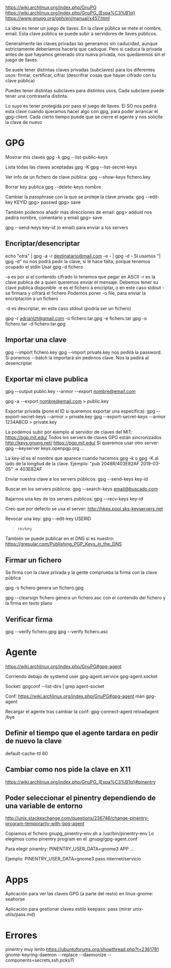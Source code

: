 https://wiki.archlinux.org/index.php/GnuPG
https://wiki.archlinux.org/index.php/GnuPG_(Espa%C3%B1ol)
https://www.gnupg.org/gph/en/manual/x457.html


La idea es tener un juego de llaves.
En la clave pública se mete el nombre, email.
Esta clave pública se puede subir a servidores de llaves públicos.

Generalmente las claves privadas las generamos sin caducidad, aunque estrictamente deberíamos hacerla que caduque. Pero si caduca la privada antes de que hayamos generado otra nueva privada, nos quedaremos sin el juego de llaves.


Se suele tener distintas claves privadas (subclaves) para los diferentes usos: firmar, certificar, cifrar (descrifrar cosas que hayan cifrado con tu clave pública)

Puedes tener distintas subclaves para distintos usos. Cada subclave puede tener una contraseña distinta.



Lo suyo es tener protegida por pass el juego de llaves. El SO nos pedirá esta clave cuando queramos hacer algo con gpg, para poder arrancar el gpg-client.
Cada cierto tiempo puede que se cierre el agente y nos solicite la clave de nuevo

# GPG
Mostrar mis claves
gpg -k
gpg --list-public-keys

Lista todas las claves aceptadas
gpg -K
gpg --list-secret-keys

Ver info de un fichero de clave pública:
gpg --show-keys fichero.key


Borrar key publica
gpg --delete-keys nombre

Cambiar la passphrase con la que se proteje la clave privada:
gpg --edit-key KEYID
gpg> passwd
gpg> save

También podemos añadir más direcciones de email:
gpg> adduid
  nos pedira nombre, comentario y email
gpg> save

gpg --send-keys key-id (o email)
para enviar a los servers


## Encriptar/desencriptar
echo "otra" | gpg -a -r destinatario@mail.com -e - | gpg -d -
  Si usamos "| gpg -d" no nos podrá pedir la clave, si le hace falta, porque tenemos ocupado el stdin
  Usar gpg -d fichero

-a es por si el contenido cifrado lo tenemos que pegar en ASCII
-r es la clave publica de a quien queremos enviar el mensaje. Debemos tener su clave publica disponible
-e es el fichero a encriptar, o en este caso stdout
-se firmara y cifrará el fichero
Podemos poner -o file, para enviar la encriptación a un fichero

-d es descriptar, en este caso stdout (podría ser un fichero)

gpg -r adrianlzt@gmail.com -o fichero.tar.gpg -e fichero.tar
gpg -o fichero.tar -d fichero.tar.gpg

## Importar una clave
gpg --import fichero.key
gpg --import private.key
  nos pedirá la password. Si ponemos --batch la importará sin pedirnos clave. Nos la pedirá al desencriptar

## Exportar mi clave publica
gpg --output public.key --armor --export nombre@email.com

gpg -a --export nombre@email.com > public.key

Exportar privada (pone el ID si queremos exportar una especifica):
gpg --export-secret-keys --armor > private.key
gpg --export-secret-keys --armor 1234ABCD > private.key

La podemos subir por ejemplo al servidor de claves del MIT: https://pgp.mit.edu/
Todos los servers de claves GPG están sincronizados
http://keys.gnupg.net/
https://pgp.mit.edu/
Si queremos usar otro server: gpg --keyserver keys.openpgp.org ...

La key-id es el nombre que aparece cuando hacemos gpg -k o gpg -K al lado de la longitud de la clave. Ejemplo: "pub   2048R/403E82AF 2019-03-05" -> 403E82AF

Enviar nuestra clave a los servers públicos:
gpg --send-keys key-id

Buscar en los servers públicos:
gpg --search-keys email@buscado.com

Bajarnos una key de los servers publicos:
gpg --recv-keys key-id

Creo que por defecto se usa el server: http://hkps.pool.sks-keyservers.net


Revocar una key:
gpg --edit-key USERID
> revkey



También se puede publicar en el DNS si es nuestro:
https://grepular.com/Publishing_PGP_Keys_in_the_DNS

## Firmar un fichero
Se firma con la clave privada y la gente comprueba la firma con la clave pública

gpg -s fichero
  genera un fichero.gpg

gpg --clearsign fichero
  genera un fichero.asc con el contenido del fichero y la firma en texto plano

## Verificar firma
gpg --verify fichero.gpg
gpg --verify fichero.asc


# Agente
https://wiki.archlinux.org/index.php/GnuPG#gpg-agent

Corriendo debajo de systemd user
 gpg-agent.service
 gpg-agent.socket

Socket: gpgconf --list-dirs | grep agent-socket

Conf: https://wiki.archlinux.org/index.php/GnuPG#gpg-agent
man gpg-agent

Recargar el agente tras cambiar la conf:
gpg-connect-agent reloadagent /bye

## Definir el tiempo que el agente tardara en pedir de nuevo la clave
default-cache-ttl 60

## Cambiar como nos pide la clave en X11
https://wiki.archlinux.org/index.php/GnuPG_(Espa%C3%B1ol)#pinentry

## Poder seleccionar el pinentry dependiendo de una variable de entorno
http://unix.stackexchange.com/questions/236746/change-pinentry-program-temporarily-with-gpg-agent

Copiamos el fichero gnupg_pinentry-env.sh a /usr/bin/pinentry-env
Lo elegimos como pinentry program en el .gnupg/gpg-agent.conf

Para elegir pinentry:
PINENTRY_USER_DATA=gnome3 APP ...

Ejemplo:
PINENTRY_USER_DATA=gnome3 pass internet/servicio



# Apps
Aplicación para ver las claves GPG (a parte del resto) en linux-gnome: seahorse

Aplicación para gestionar claves estilo keepass: pass (mirar unix-utils/pass.md)


# Errores
pinentry muy lento
https://ubuntuforums.org/showthread.php?t=2361781
gnome-keyring-daemon --replace --daemonize --components=secrets,ssh,pcks11

